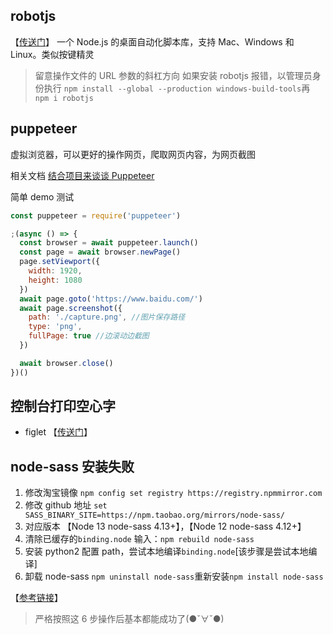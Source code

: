 ## robotjs

【[传送门](https://github.com/octalmage/robotjs)】
一个 Node.js 的桌面自动化脚本库，支持 Mac、Windows 和 Linux。类似按键精灵

> 留意操作文件的 URL 参数的斜杠方向
> 如果安装 robotjs 报错，以管理员身份执行 `npm install --global --production windows-build-tools`再 `npm i robotjs`

## puppeteer

虚拟浏览器，可以更好的操作网页，爬取网页内容，为网页截图

相关文档 [结合项目来谈谈 Puppeteer](https://zhuanlan.zhihu.com/p/76237595)

简单 demo 测试

```js
const puppeteer = require('puppeteer')

;(async () => {
  const browser = await puppeteer.launch()
  const page = await browser.newPage()
  page.setViewport({
    width: 1920,
    height: 1080
  })
  await page.goto('https://www.baidu.com/')
  await page.screenshot({
    path: './capture.png', //图片保存路径
    type: 'png',
    fullPage: true //边滚动边截图
  })

  await browser.close()
})()
```

## 控制台打印空心字

- figlet
  【[传送门](https://www.npmjs.com/package/figlet)】

## node-sass 安装失败

1. 修改淘宝镜像 `npm config set registry https://registry.npmmirror.com`
2. 修改 github 地址 `set SASS_BINARY_SITE=https://npm.taobao.org/mirrors/node-sass/`
3. 对应版本 【Node 13 node-sass 4.13+】，【Node 12 node-sass 4.12+】
4. 清除已缓存的`binding.node` 输入：`npm rebuild node-sass`
5. 安装 python2 配置 path，尝试本地编译`binding.node`[该步骤是尝试本地编译]
6. 卸载 node-sass `npm uninstall node-sass`重新安装`npm install node-sass`

【[参考链接](https://segmentfault.com/a/1190000020993365?utm_source=tag-newest)】

> 严格按照这 6 步操作后基本都能成功了(●ˇ∀ˇ●)
